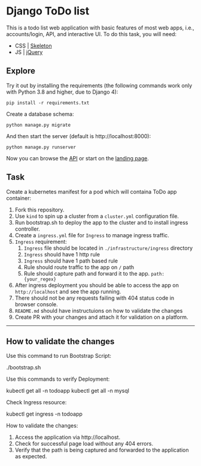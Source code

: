# Django ToDo list

This is a todo list web application with basic features of most web apps, i.e., accounts/login, API, and interactive UI. To do this task, you will need:

- CSS | [Skeleton](http://getskeleton.com/)
- JS  | [jQuery](https://jquery.com/)

## Explore

Try it out by installing the requirements (the following commands work only with Python 3.8 and higher, due to Django 4):

```
pip install -r requirements.txt
```

Create a database schema:

```
python manage.py migrate
```

And then start the server (default is http://localhost:8000):

```
python manage.py runserver
```

Now you can browse the [API](http://localhost:8000/api/) or start on the [landing page](http://localhost:8000/).

## Task

Create a kubernetes manifest for a pod which will containa ToDo app container:

1. Fork this repository.
1. Use `kind` to spin up a cluster from a `cluster.yml` configuration file.
1. Run bootstrap.sh to deploy the app to the cluster and to install ingress controller.
1. Create a `ingress.yml` file for `Ingress` to manage ingress traffic.
1. `Ingress` requirement:
    1. `Ingress` file should be located in `./infrastructure/ingress` directory
    2. `Ingress` should have 1 http rule
    3. `Ingress` should have 1 path based rule
    4. Rule should route traffic to the app on `/` path
    5. Rule should capture path and forward it to the app.  `path: {your_regex}`
1. After ingress deployment you should be able to access the app on `http://localhost` and see the app running.
1. There should not be any requests failing with 404 status code in browser console.
1. `README.md` should have instructuions on how to validate the changes
1. Create PR with your changes and attach it for validation on a platform.


***

## How to validate the changes

Use this command to run Bootstrap Script:

./bootstrap.sh

Use this commands to verify Deployment:

kubectl get all -n todoapp
kubectl get all -n mysql

Check Ingress resource:

kubectl get ingress -n todoapp


How to validate the changes:
1. Access the application via http://localhost.
2. Check for successful page load without any 404 errors.
3. Verify that the path is being captured and forwarded to the application as expected.
